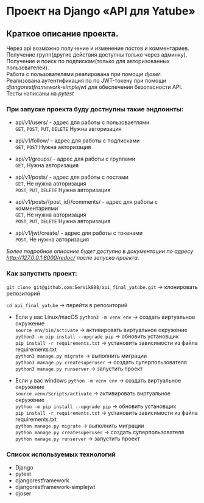 # Проект на Django «API для Yatube»

## Краткое описание проекта.

Через api возможно получение и изменение постов и комментариев.\
Получение групп(другие действия доступны только через админку).\
Получение и поиск по подпискам(только для авторизованных пользователей).\
Работа с пользователями реалирована при помощи *djoser*.\
Реализована аутентификация по по JWT-токену при помощи *djangorestframework-simplejwt* для обеспечения безопасности API.\
Тесты написаны на *pytest*

### При запуске проекта буду достнупны такие эндпоинты:

- api/v1/users/ - адрес для работы с пользоваетлями\
`GET`, `POST`, `PUT`, `DELETE` Нужна авторизация

- api/v1/follow/ - адрес для работы с подписками\
`GET`, `POST` Нужна авторизация

- api/v1/groups/ - адрес для работы с группами\
`GET`, Нужна авторизация

- api/v1/posts/ - адрес для работы с постами\
`GET`, Не нужна авторизация\
`POST`, `PUT`, `DELETE` Нужна авторизация

- api/v1/posts/{post_id}/comments/ - адрес для работы с комментариями\
`GET`, Не нужна авторизация\
`POST`, `PUT`, `DELETE` Нужна авторизация

- api/v1/jwt/create/ - адрес для работы с токенами\
`POST`, Не нужна авторизация

*Более подробное описание будет доступно в документации по адресу http://127.0.0.1:8000/redoc/ 
после запуска проекта.*

### Как запустить проект:

`git clone git@github.com:SerVik888/api_final_yatube.git` -> клонировать репозиторий

`cd api_final_yatube` -> перейти в репозиторий

* Если у вас Linux/macOS
    `python3 -m venv env` -> создать виртуальное окружение\
    `source env/bin/activate` -> активировать виртуальное окружение\
    `python3 -m pip install --upgrade pip` -> обновить установщик\
    `pip install -r requirements.txt` -> установить зависимости из файла requirements.txt\
    `python3 manage.py migrate` -> выполнить миграции\
    `python3 manage.py createsuperuser` -> создать суперпользователя\
    `python3 manage.py runserver` -> запустить проект

* Если у вас windows
    `python -m venv env` -> создать виртуальное окружение\
    `source venv/Scripts/activate` -> активировать виртуальное окружение\
    `python -m pip install --upgrade pip` -> обновить установщик\
    `pip install -r requirements.txt` -> установить зависимости из файла requirements.txt\
    `python manage.py migrate` -> выполнить миграции\
    `python manage.py createsuperuser` -> создать суперпользователя\
    `python manage.py runserver` -> запустить проект

### Cписок используемых технологий

- Django
- pytest
- djangorestframework
- djangorestframework-simplejwt
- djoser
